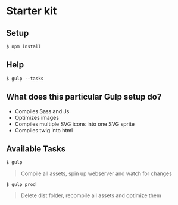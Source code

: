 # Starter kit

## Setup
```
$ npm install
```

## Help
```
$ gulp --tasks
```

## What does this particular Gulp setup do?
- Compiles Sass and Js
- Optimizes images
- Compiles multiple SVG icons into one SVG sprite
- Compiles twig into html

## Available Tasks

```
$ gulp
```
> Compile all assets, spin up webserver and watch for changes

```
$ gulp prod
```
> Delete dist folder, recompile all assets and optimize them